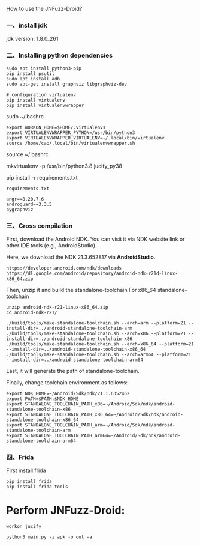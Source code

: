 How to use the JNFuzz-Droid?

### 一、install jdk

jdk version: 1.8.0_261

### 二、Installing python dependencies

```
sudo apt install python3-pip
pip install psutil
sudo apt install adb
sudo apt-get install graphviz libgraphviz-dev

# configuration virtualenv
pip install virtualenv
pip install virtualenvwrapper
```

sudo ~/.bashrc

```
export WORKON_HOME=$HOME/.virtualenvs
export VIRTUALENVWRAPPER_PYTHON=/usr/bin/python3
export VIRTUALENVWRAPPER_VIRTUALENV=~/.local/bin/virtualenv
source /home/cao/.local/bin/virtualenvwrapper.sh
```

source ~/.bashrc

mkvirtualenv -p /usr/bin/python3.8 jucify_py38



pip install -r requirements.txt 

```
requirements.txt 

angr==8.20.7.6
androguard==3.3.5
pygraphviz
```



### 三、Cross compilation
First, download the Android NDK. You can visit it via NDK website link or other IDE tools (e.g., AndroidStudio).

Here, we download the NDK 21.3.652817 via **AndroidStudio**.

```
https://developer.android.com/ndk/downloads
https://dl.google.com/android/repository/android-ndk-r21d-linux-x86_64.zip
```

Then, unzip it and build the standalone-toolchain For x86_64 standalone-toolchain

```
unzip android-ndk-r21-linux-x86_64.zip
cd android-ndk-r21/

./build/tools/make-standalone-toolchain.sh --arch=arm --platform=21 --install-dir=../android-standalone-toolchain-arm
./build/tools/make-standalone-toolchain.sh --arch=x86 --platform=21 --install-dir=../android-standalone-toolchain-x86
./build/tools/make-standalone-toolchain.sh --arch=x86_64 --platform=21 --install-dir=../android-standalone-toolchain-x86_64
./build/tools/make-standalone-toolchain.sh --arch=arm64 --platform=21 --install-dir=../android-standalone-toolchain-arm64
```
Last, it will generate the path of standalone-toolchain.


Finally, change toolchain environment as follows:

```
export NDK_HOME=~/Android/Sdk/ndk/21.1.6352462
export PATH=$PATH:$NDK_HOME
export STANDALONE_TOOLCHAIN_PATH_x86=~/Android/Sdk/ndk/android-standalone-toolchain-x86
export STANDALONE_TOOLCHAIN_PATH_x86_64=~/Android/Sdk/ndk/android-standalone-toolchain-x86_64
export STANDALONE_TOOLCHAIN_PATH_arm=~/Android/Sdk/ndk/android-standalone-toolchain-arm
export STANDALONE_TOOLCHAIN_PATH_arm64=~/Android/Sdk/ndk/android-standalone-toolchain-arm64
```

### 四、Frida

First install frida

```
pip install frida
pip install frida-tools
```



# Perform JNFuzz-Droid:

```
workon jucify

python3 main.py -i apk -o out -a
```

